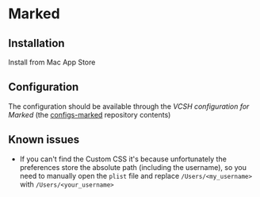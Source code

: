 # Marked

## Installation

Install from Mac App Store

## Configuration

The configuration should be available through the *VCSH configuration for Marked* (the [configs-marked](https://github.com/alem0lars/configs-marked) repository contents)

## Known issues

* If you can't find the Custom CSS it's because unfortunately the preferences store the absolute path (including the username), so you need to manually open the `plist` file and replace `/Users/<my_username>` with `/Users/<your_username>`

